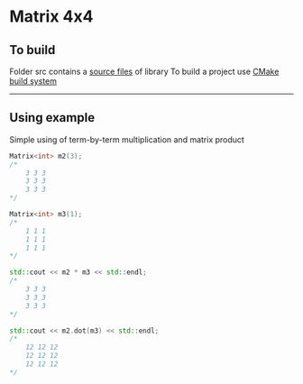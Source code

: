 # Matrix 4x4
## To build
Folder src contains a [source files](https://github.com/EchoPr/mipt-sem1-algorithms/tree/main/algo-s2-hw1/src) of library
To build a project use [CMake build system](https://cmake.org/)

---
## Using example

Simple using of term-by-term multiplication and matrix product

```c++
Matrix<int> m2(3);
/*
    3 3 3
    3 3 3
    3 3 3
*/

Matrix<int> m3(1);
/*
    1 1 1
    1 1 1
    1 1 1
*/

std::cout << m2 * m3 << std::endl;
/*
    3 3 3
    3 3 3
    3 3 3
*/

std::cout << m2.dot(m3) << std::endl;
/*
    12 12 12
    12 12 12
    12 12 12
*/
```